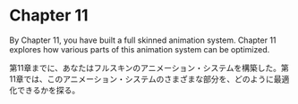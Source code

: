 # Chapter 11

By Chapter 11, you have built a full skinned animation system. Chapter 11 explores how various parts of this animation system can be optimized. 

第11章までに、あなたはフルスキンのアニメーション・システムを構築した。第11章では、このアニメーション・システムのさまざまな部分を、どのように最適化できるかを探る。

